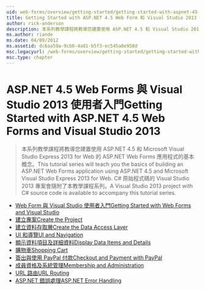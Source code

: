 ```yaml
---
uid: web-forms/overview/getting-started/getting-started-with-aspnet-45-web-forms/index
title: Getting Started with ASP.NET 4.5 Web Form 和 Visual Studio 2013 |Microsoft Docs
author: rick-anderson
description: 本系列教學課程將教導您建置使用 ASP.NET 4.5 和 Visual Studio 2013 Express for Web 的 ASP.NET Web Forms 應用程式的基本概念。 Visua...
ms.author: riande
ms.date: 04/09/2012
ms.assetid: dc6aa59a-9cb0-4a81-b5f3-ec545a0e958d
msc.legacyurl: /web-forms/overview/getting-started/getting-started-with-aspnet-45-web-forms
msc.type: chapter
---
```

<a name="getting-started-with-aspnet-45-web-forms-and-visual-studio-2013"></a><span data-ttu-id="7ee74-104">ASP.NET 4.5 Web Forms 與 Visual Studio 2013 使用者入門</span><span class="sxs-lookup"><span data-stu-id="7ee74-104">Getting Started with ASP.NET 4.5 Web Forms and Visual Studio 2013</span></span>
====================
> <span data-ttu-id="7ee74-105">本系列教學課程將教導您建置使用 ASP.NET 4.5 和 Microsoft Visual Studio Express 2013 for Web 的 ASP.NET Web Forms 應用程式的基本概念。</span><span class="sxs-lookup"><span data-stu-id="7ee74-105">This tutorial series will teach you the basics of building an ASP.NET Web Forms application using ASP.NET 4.5 and Microsoft Visual Studio Express 2013 for Web.</span></span> <span data-ttu-id="7ee74-106">C# 原始程式碼的 Visual Studio 2013 專案會隨附了本教學課程系列。</span><span class="sxs-lookup"><span data-stu-id="7ee74-106">A Visual Studio 2013 project with C# source code is available to accompany this tutorial series.</span></span>


- [<span data-ttu-id="7ee74-107">Web Form 與 Visual Studio 使用者入門</span><span class="sxs-lookup"><span data-stu-id="7ee74-107">Getting Started with Web Forms and Visual Studio</span></span>](introduction-and-overview.md)
- [<span data-ttu-id="7ee74-108">建立專案</span><span class="sxs-lookup"><span data-stu-id="7ee74-108">Create the Project</span></span>](create-the-project.md)
- [<span data-ttu-id="7ee74-109">建立資料存取層</span><span class="sxs-lookup"><span data-stu-id="7ee74-109">Create the Data Access Layer</span></span>](create_the_data_access_layer.md)
- [<span data-ttu-id="7ee74-110">UI 和導覽</span><span class="sxs-lookup"><span data-stu-id="7ee74-110">UI and Navigation</span></span>](ui_and_navigation.md)
- [<span data-ttu-id="7ee74-111">顯示資料項目及詳細資料</span><span class="sxs-lookup"><span data-stu-id="7ee74-111">Display Data Items and Details</span></span>](display_data_items_and_details.md)
- [<span data-ttu-id="7ee74-112">購物車</span><span class="sxs-lookup"><span data-stu-id="7ee74-112">Shopping Cart</span></span>](shopping-cart.md)
- [<span data-ttu-id="7ee74-113">簽出與使用 PayPal 付款</span><span class="sxs-lookup"><span data-stu-id="7ee74-113">Checkout and Payment with PayPal</span></span>](checkout-and-payment-with-paypal.md)
- [<span data-ttu-id="7ee74-114">成員資格及系統管理</span><span class="sxs-lookup"><span data-stu-id="7ee74-114">Membership and Administration</span></span>](membership-and-administration.md)
- [<span data-ttu-id="7ee74-115">URL 路由</span><span class="sxs-lookup"><span data-stu-id="7ee74-115">URL Routing</span></span>](url-routing.md)
- [<span data-ttu-id="7ee74-116">ASP.NET 錯誤處理</span><span class="sxs-lookup"><span data-stu-id="7ee74-116">ASP.NET Error Handling</span></span>](aspnet-error-handling.md)
